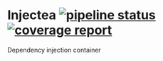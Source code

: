 # Injectea [![pipeline status](https://gitlab.com/valala/injectea/badges/master/pipeline.svg)](https://gitlab.com/valala/injectea/commits/master) [![coverage report](https://gitlab.com/valala/injectea/badges/master/coverage.svg)](https://gitlab.com/valala/injectea/commits/master)

Dependency injection container
